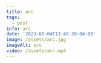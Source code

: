 ```yaml
---
title: arc
tags:
  - post
info: arc
date: '2023-08-04T13:40:39-04:00'
image: /assets/arc.jpg
imageAlt: arc
video: /assets/arc.mp4
---
```


